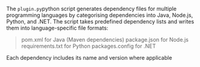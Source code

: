 The `plugin.py`python script generates dependency files for multiple programming languages by categorising dependencies into Java, Node.js, Python, and .NET. The script takes predefined dependency lists and writes them into language-specific file formats:

> pom.xml for Java (Maven dependencies)
> package.json for Node.js
> requirements.txt for Python
> packages.config for .NET

Each dependency includes its name and version where applicable
